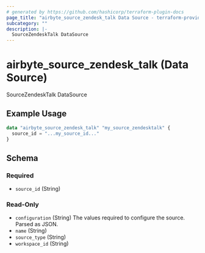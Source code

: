 ```yaml
---
# generated by https://github.com/hashicorp/terraform-plugin-docs
page_title: "airbyte_source_zendesk_talk Data Source - terraform-provider-airbyte"
subcategory: ""
description: |-
  SourceZendeskTalk DataSource
---
```


# airbyte_source_zendesk_talk (Data Source)

SourceZendeskTalk DataSource

## Example Usage

```terraform
data "airbyte_source_zendesk_talk" "my_source_zendesktalk" {
  source_id = "...my_source_id..."
}
```

<!-- schema generated by tfplugindocs -->
## Schema

### Required

- `source_id` (String)

### Read-Only

- `configuration` (String) The values required to configure the source. Parsed as JSON.
- `name` (String)
- `source_type` (String)
- `workspace_id` (String)
